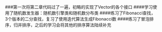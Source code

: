 ###第一次将第二章代码过了一遍，初略的实现了Vector的各个接口
####学习使用了随机数发生器：随机数引擎类和随机数分布类
####练习了Fibonacci查找，3个版本的二分查找，复习了使用迭代算法生成Fibonacci数
####练习了冒泡排序，归并排序，之后的学习会将其他的排序算法陆续补充
